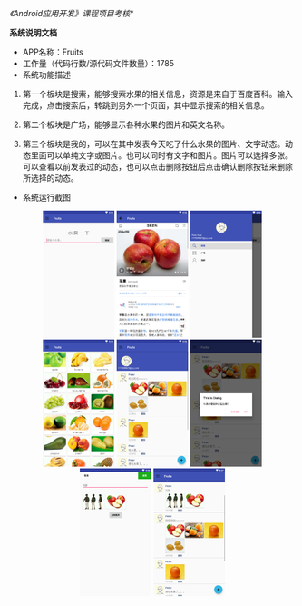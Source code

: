 *《Android应用开发》课程项目考核**

**系统说明文档**

- APP名称：Fruits
-  工作量（代码行数/源代码文件数量）：1785
-  系统功能描述

1.  第一个板块是搜索，能够搜索水果的相关信息，资源是来自于百度百科。输入完成，点击搜索后，转跳到另外一个页面，其中显示搜索的相关信息。

2. 第二个板块是广场，能够显示各种水果的图片和英文名称。

3. 第三个板块是我的，可以在其中发表今天吃了什么水果的图片、文字动态。动态里面可以单纯文字或图片。也可以同时有文字和图片。图片可以选择多张。可以查看以前发表过的动态，也可以点击删除按钮后点击确认删除按钮来删除所选择的动态。

 

- 系统运行截图

<center>
        <img src="./img/1.png" width="25%" height="25%" />
       	<img src="./img/2.png" width="25%" height="25%" />
       	<img src="./img/3.png" width="25%" height="25%" />
       	<img src="./img/4.png" width="25%" height="25%" />
       	<img src="./img/5.png" width="25%" height="25%" />
       	<img src="./img/6.png" width="25%" height="25%" />
       	<img src="./img/7.png" width="25%" height="25%" />
       	<img src="./img/8.png" width="25%" height="25%" />
	</center>

